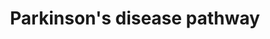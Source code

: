 ---
annotations:
- id: DOID:14330
  parent: central nervous system disease
  type: Disease Ontology
  value: Parkinson's disease
- id: DOID:1289
  parent: central nervous system disease
  type: Disease Ontology
  value: neurodegenerative disease
- id: PW:0000014
  parent: disease pathway
  type: Pathway Ontology
  value: neurodegenerative pathway
- id: PW:0000018
  parent: disease pathway
  type: Pathway Ontology
  value: Parkinson's disease pathway
- id: DOID:12217
  parent: disease of mental health
  type: Disease Ontology
  value: Lewy body dementia
- id: PW:0000013
  parent: disease pathway
  type: Pathway Ontology
  value: disease pathway
authors:
- AlexanderPico
- MaintBot
- Egonw
- Khanspers
- Fehrhart
- Mkutmon
- Eweitz
communities:
- Diseases
- RareDiseases
description: 'Most people with Parkinson''s disease have idiopathic Parkinson''s disease
  (having no specific known cause). A small proportion of cases, however, can be attributed
  to known genetic factors. Mutations in specific genes have been conclusively shown
  to cause PD. These genes code for alpha-synuclein (SNCA), parkin (PRKN), leucine-rich
  repeat kinase 2 (LRRK2 or dardarin), PTEN-induced putative kinase 1 (PINK1), DJ-1
  and ATP13A2.[4][22] In most cases, people with these mutations will develop PD.
  With the exception of LRRK2, however, they account for only a small minority of
  cases of PD.[4] The most extensively studied PD-related genes are SNCA and LRRK2.
  Mutations in genes including SNCA, LRRK2 and glucocerebrosidase (GBA) have been
  found to be risk factors for sporadic PD. The role of the SNCA gene is important
  in PD because the alpha-synuclein protein is the main component of Lewy bodies.[22]
  Missense mutations of the gene (in which a single nucleotide is changed), and duplications
  and triplications of the locus containing it have been found in different groups
  with familial PD. Mutations in LRRK2 are the most common known cause of familial
  and sporadic PD, accounting for approximately 5% of individuals with a family history
  of the disease and 3% of sporadic cases.   Sources: [http://en.wikipedia.org/wiki/Parkinson''s_disease
  wikipedia], [https://www.qiagen.com/geneglobe/pathwayview.aspx?pathwayID=345 Qiagen],
  and [http://www.genome.jp/kegg/pathway/hsa/hsa05012.html KEGG].  Proteins on this
  pathway have targeted assays available via the [https://assays.cancer.gov/available_assays?wp_id=WP2371
  CPTAC Assay Portal]'
last-edited: 2021-09-17
ndex: ab09ab2b-8b64-11eb-9e72-0ac135e8bacf
organisms:
- Homo sapiens
redirect_from:
- /index.php/Pathway:WP2371
- /instance/WP2371
revision: null
schema-jsonld:
- '@context': https://schema.org/
  '@id': https://wikipathways.github.io/pathways/WP2371.html
  '@type': Dataset
  creator:
    '@type': Organization
    name: WikiPathways
  description: 'Most people with Parkinson''s disease have idiopathic Parkinson''s
    disease (having no specific known cause). A small proportion of cases, however,
    can be attributed to known genetic factors. Mutations in specific genes have been
    conclusively shown to cause PD. These genes code for alpha-synuclein (SNCA), parkin
    (PRKN), leucine-rich repeat kinase 2 (LRRK2 or dardarin), PTEN-induced putative
    kinase 1 (PINK1), DJ-1 and ATP13A2.[4][22] In most cases, people with these mutations
    will develop PD. With the exception of LRRK2, however, they account for only a
    small minority of cases of PD.[4] The most extensively studied PD-related genes
    are SNCA and LRRK2. Mutations in genes including SNCA, LRRK2 and glucocerebrosidase
    (GBA) have been found to be risk factors for sporadic PD. The role of the SNCA
    gene is important in PD because the alpha-synuclein protein is the main component
    of Lewy bodies.[22] Missense mutations of the gene (in which a single nucleotide
    is changed), and duplications and triplications of the locus containing it have
    been found in different groups with familial PD. Mutations in LRRK2 are the most
    common known cause of familial and sporadic PD, accounting for approximately 5%
    of individuals with a family history of the disease and 3% of sporadic cases.   Sources:
    [http://en.wikipedia.org/wiki/Parkinson''s_disease wikipedia], [https://www.qiagen.com/geneglobe/pathwayview.aspx?pathwayID=345
    Qiagen], and [http://www.genome.jp/kegg/pathway/hsa/hsa05012.html KEGG].  Proteins
    on this pathway have targeted assays available via the [https://assays.cancer.gov/available_assays?wp_id=WP2371
    CPTAC Assay Portal]'
  keywords:
  - APAF1
  - ATXN2
  - Apoptosis Pathway
  - CASP2
  - CASP3
  - CASP6
  - CASP7
  - CASP9
  - CCNE1
  - CCNE2
  - CYCS
  - DAT
  - DDC
  - DJ1
  - Dopamine
  - EPRS
  - GPR37
  - HTRA2
  - L-DOPA
  - L-Tyrosine
  - LRRK2
  - MAPK Signaling
  - MAPK11
  - MAPK12
  - MAPK13
  - MAPK14
  - MIR18A
  - Oxidative Phosphorylation
  - PINK1
  - Parkin
  - ROS
  - SEPTIN5
  - SNCA
  - SNCAIP
  - SYT11
  - TH
  - UBA1
  - UBA7
  - UBB
  - UBE2G1
  - UBE2G2
  - UBE2J1
  - UBE2J2
  - UBE2L3
  - UBE2L6
  - UCHL1
  - WNT Signaling
  - hsa-let-7g
  - hsa-mir-10A
  - hsa-mir-1224
  - hsa-mir-127
  - hsa-mir-128-1
  - hsa-mir-128-2
  - hsa-mir-1294
  - hsa-mir-132
  - hsa-mir-136
  - hsa-mir-16-2
  - hsa-mir-195
  - hsa-mir-19A
  - hsa-mir-19B1
  - hsa-mir-19B2
  - hsa-mir-212
  - hsa-mir-26A1
  - hsa-mir-26A2
  - hsa-mir-26B
  - hsa-mir-26b
  - hsa-mir-30A
  - hsa-mir-30E
  - hsa-mir-338
  - hsa-mir-34B
  - hsa-mir-34C
  - hsa-mir-370
  - hsa-mir-375
  - hsa-mir-409
  - hsa-mir-431
  - hsa-mir-433
  - hsa-mir-4448
  - hsa-mir-485
  - hsa-mir-503
  - hsa-mir-873
  license: CC0
  name: Parkinson's disease pathway
seo: CreativeWork
title: Parkinson's disease pathway
wpid: WP2371
---